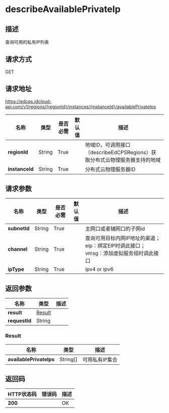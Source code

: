 # describeAvailablePrivateIp


## 描述
查询可用的私有IP列表

## 请求方式
GET

## 请求地址
https://edcps.jdcloud-api.com/v1/regions/{regionId}/instances/{instanceId}/availablePrivateIps

|名称|类型|是否必需|默认值|描述|
|---|---|---|---|---|
|**regionId**|String|True| |地域ID，可调用接口（describeEdCPSRegions）获取分布式云物理服务器支持的地域|
|**instanceId**|String|True| |分布式云物理服务器ID|

## 请求参数
|名称|类型|是否必需|默认值|描述|
|---|---|---|---|---|
|**subnetId**|String|True| |主网口或者辅网口的子网id|
|**channel**|String|True| |查询可用目标内网IP地址的渠道；eip：绑定EIP时调此接口；vmsg：添加虚拟服务组时调此接口|
|**ipType**|String|True| |ipv4 or ipv6|


## 返回参数
|名称|类型|描述|
|---|---|---|
|**result**|[Result](#result)| |
|**requestId**|String| |

### <div id="Result">Result</div>
|名称|类型|描述|
|---|---|---|
|**availablePrivateIps**|String[]|可用私有IP集合|

## 返回码
|HTTP状态码|错误码|描述|
|---|---|---|
|**200**||OK|
